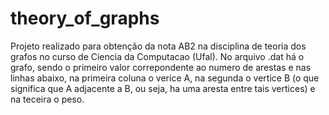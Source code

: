 # theory_of_graphs
 Projeto realizado para obtenção da nota AB2 na disciplina de teoria dos grafos no curso de Ciencia da Computacao (Ufal).
 No arquivo .dat há o grafo, sendo o primeiro valor correpondente ao numero de arestas e nas linhas abaixo, na primeira coluna o verice A, na segunda o vertice B (o que significa que A adjacente a B, ou seja, ha uma aresta entre tais vertices) e na teceira o peso.
